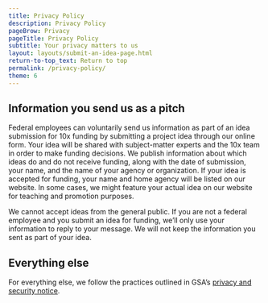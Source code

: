 ```yaml
---
title: Privacy Policy
description: Privacy Policy
pageBrow: Privacy
pageTitle: Privacy Policy
subtitle: Your privacy matters to us
layout: layouts/submit-an-idea-page.html
return-to-top_text: Return to top
permalink: /privacy-policy/
theme: 6
---
```


## Information you send us as a pitch
Federal employees can voluntarily send us information as part of an idea submission for 10x funding by submitting a project idea through our online form. Your idea will be shared with subject-matter experts and the 10x team in order to make funding decisions. We publish information about which ideas do and do not receive funding, along with the date of submission, your name, and the name of your agency or organization. If your idea is accepted for funding, your name and home agency will be listed on our website. In some cases, we might feature your actual idea on our website for teaching and promotion purposes.

We cannot accept ideas from the general public. If you are not a federal employee and you submit an idea for funding, we’ll only use your information to reply to your message. We will not keep the information you sent as part of your idea.

## Everything else
For everything else, we follow the practices outlined in GSA’s [privacy and security notice](https://www.gsa.gov/website-information/privacy-and-security-notice).
